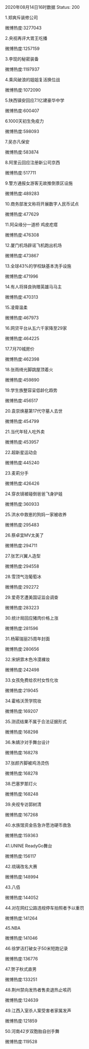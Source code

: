 2020年08月14日16时数据
Status: 200

1.郑爽斥装修公司

微博热度:3277043

2.央视再评大胃王吃播

微博热度:1257159

3.李现的秘密装备

微博热度:1197937

4.乘风破浪的姐姐复活换位战

微博热度:1072090

5.陕西镇安回应7.1亿建豪华中学

微博热度:600407

6.1000天初生免疫力

微博热度:598093

7.吴亦凡保安

微博热度:583874

8.阿里云回应注册新公司京西

微博热度:517711

9.警方通报女游客无故推倒景区设施

微博热度:489283

10.商务部发文称将开展数字人民币试点

微博热度:477629

11.阿朵缘分一道桥 鸡皮疙瘩

微博热度:476308

12.厦门机场辟谣飞机跑出机场

微博热度:473867

13.全球43%的学校缺基本洗手设施

微博热度:471996

14.有人将择良驹赠英雄马马主

微博热度:470313

15.凌霄温柔

微博热度:467973

16.网贷平台从五六千家降至29家

微博热度:464225

17.7月70城房价

微博热度:462398

18.张雨绮光脚跳屋顶着火

微博热度:459890

19.学生族整容呈低龄化趋势

微博热度:456517

20.袁崇焕墓第17代守墓人去世

微博热度:454799

21.当代年轻人吃外卖

微博热度:453957

22.超新星运动会

微博热度:445240

23.麦莉分手

微博热度:426426

24.穿衣镜被碰倒爸爸飞身护娃

微博热度:360933

25.洪水中救崽的狗妈一家被收养

微博热度:295483

26.蔡卓宜MV太美了

微博热度:294711

27.张艺兴翼人造型

微博热度:294558

28.雪顶气泡葡萄冰

微博热度:292272

29.爱奇艺遭美国证监会调查

微博热度:283223

30.统计局回应猪肉价格上涨

微博热度:281596

31.杨幂瑞丽25周年封面

微博热度:280656

32.宋妍霏木色冷漠裸妆

微博热度:242498

33.女孩免费给农村女性化妆

微博热度:219045

34.霍格沃茨学院妆

微博热度:169207

35.测谎结果不属于合法证据形式

微博热度:168298

36.朱婧汐对手舞台设计

微博热度:168278

37.张颜齐脚被鸡汤烫伤

微博热度:168278

38.巴塞罗那灯火

微博热度:168248

39.央视专访郭树清

微博热度:167268

40.水族馆资金告急许愿池硬币救急

微博热度:159363

41.UNINE ReadyGo舞台

微博热度:156117

42.琉璃改名大赛

微博热度:148994

43.八佰

微博热度:144052

44.对在网红公路违规停车拍照者予以重罚

微博热度:141264

45.NBA

微博热度:141046

46.徐梦洁打破女子50米短跑记录

微博热度:136776

47.贺子秋式直男

微博热度:133251

48.荆州禁向发热者售卖退热止咳药

微博热度:124639

49.江西入室杀人案受害者家属发声

微博热度:121859

50.河南42岁双胞胎自创手舞

微博热度:119528

